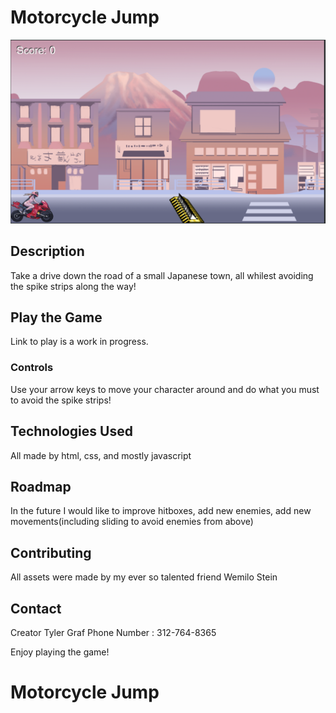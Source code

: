 # Motorcycle Jump

![Game Screenshot](gamescreenshot.png)

## Description

Take a drive down the road of a small Japanese town, all whilest avoiding the spike strips along the way! 


## Play the Game

Link to play is a work in progress.

### Controls
Use your arrow keys to move your character around and do what you must to avoid the spike strips!

## Technologies Used

All made by html, css, and mostly javascript

## Roadmap
In the future I would like to improve hitboxes, add new enemies, add new movements(including sliding to avoid enemies from above)

## Contributing
All assets were made by my ever so talented friend Wemilo Stein 

## Contact
Creator Tyler Graf Phone Number : 312-764-8365

Enjoy playing the game!
# Motorcycle Jump 
